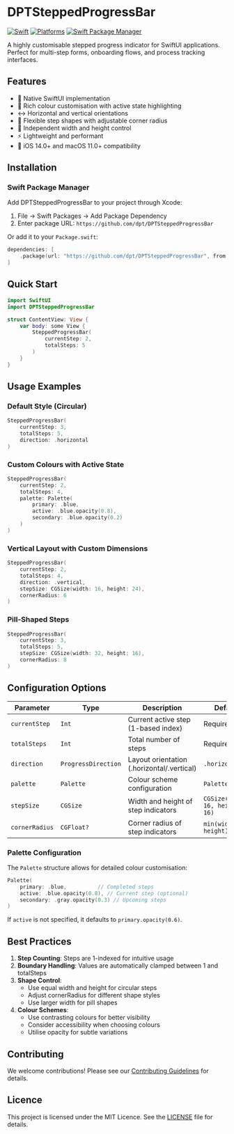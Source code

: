 # DPTSteppedProgressBar

[![Swift](https://img.shields.io/badge/Swift-5.5+-orange.svg)](https://swift.org)
[![Platforms](https://img.shields.io/badge/Platforms-iOS%2014.0+%20%7C%20macOS%2011.0+-333333.svg)](https://developer.apple.com)
[![Swift Package Manager](https://img.shields.io/badge/Swift_Package_Manager-compatible-brightgreen.svg)](https://swift.org/package-manager/)

A highly customisable stepped progress indicator for SwiftUI applications. Perfect for multi-step forms, onboarding flows, and process tracking interfaces.

## Features

- 📱 Native SwiftUI implementation
- 🎨 Rich colour customisation with active state highlighting
- ↔️ Horizontal and vertical orientations
- 🔲 Flexible step shapes with adjustable corner radius
- 📐 Independent width and height control
- ⚡️ Lightweight and performant
- 🎯 iOS 14.0+ and macOS 11.0+ compatibility

## Installation

### Swift Package Manager

Add DPTSteppedProgressBar to your project through Xcode:
1. File → Swift Packages → Add Package Dependency
2. Enter package URL: `https://github.com/dpt/DPTSteppedProgressBar`

Or add it to your `Package.swift`:

```swift
dependencies: [
    .package(url: "https://github.com/dpt/DPTSteppedProgressBar", from: "1.0.0")
]
```

## Quick Start

```swift
import SwiftUI
import DPTSteppedProgressBar

struct ContentView: View {
    var body: some View {
        SteppedProgressBar(
            currentStep: 2,
            totalSteps: 5
        )
    }
}
```

## Usage Examples

### Default Style (Circular)
```swift
SteppedProgressBar(
    currentStep: 3,
    totalSteps: 5,
    direction: .horizontal
)
```

### Custom Colours with Active State
```swift
SteppedProgressBar(
    currentStep: 2,
    totalSteps: 4,
    palette: Palette(
        primary: .blue,
        active: .blue.opacity(0.8),
        secondary: .blue.opacity(0.2)
    )
)
```

### Vertical Layout with Custom Dimensions
```swift
SteppedProgressBar(
    currentStep: 2,
    totalSteps: 4,
    direction: .vertical,
    stepSize: CGSize(width: 16, height: 24),
    cornerRadius: 6
)
```

### Pill-Shaped Steps
```swift
SteppedProgressBar(
    currentStep: 3,
    totalSteps: 5,
    stepSize: CGSize(width: 32, height: 16),
    cornerRadius: 8
)
```

## Configuration Options

| Parameter | Type | Description | Default |
|-----------|------|-------------|---------|
| `currentStep` | `Int` | Current active step (1-based index) | Required |
| `totalSteps` | `Int` | Total number of steps | Required |
| `direction` | `ProgressDirection` | Layout orientation (.horizontal/.vertical) | `.horizontal` |
| `palette` | `Palette` | Colour scheme configuration | `Palette()` |
| `stepSize` | `CGSize` | Width and height of step indicators | `CGSize(width: 16, height: 16)` |
| `cornerRadius` | `CGFloat?` | Corner radius of step indicators | `min(width, height) / 2` |

### Palette Configuration

The `Palette` structure allows for detailed colour customisation:

```swift
Palette(
    primary: .blue,          // Completed steps
    active: .blue.opacity(0.8), // Current step (optional)
    secondary: .gray.opacity(0.3) // Upcoming steps
)
```

If `active` is not specified, it defaults to `primary.opacity(0.6)`.

## Best Practices

1. **Step Counting**: Steps are 1-indexed for intuitive usage
2. **Boundary Handling**: Values are automatically clamped between 1 and totalSteps
3. **Shape Control**: 
   - Use equal width and height for circular steps
   - Adjust cornerRadius for different shape styles
   - Use larger width for pill shapes
4. **Colour Schemes**:
   - Use contrasting colours for better visibility
   - Consider accessibility when choosing colours
   - Utilise opacity for subtle variations

## Contributing

We welcome contributions! Please see our [Contributing Guidelines](CONTRIBUTING.md) for details.

## Licence

This project is licensed under the MIT Licence. See the [LICENSE](LICENSE) file for details. 